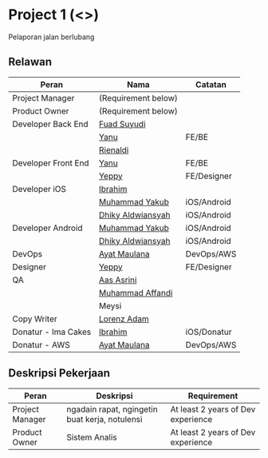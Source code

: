 # Project 1 (<<Codename>>)

Pelaporan jalan berlubang



## Relawan

| Peran              | Nama | Catatan|
| ------------------ | ---- | ------------------ |
| Project Manager    | (Requirement below) ||
| Product Owner      | (Requirement below) ||
| Developer Back End | [Fuad Suyudi](https://github.com/fuadsuyudi) ||
|  | [Yanu](https://github.com/ynwd) |FE/BE|
| | [Rienaldi](https://github.com/rienaldisen) ||
| Developer Front End | [Yanu](https://github.com/ynwd) |FE/BE|
|  | [Yeppy](https://github.com/yeppymp) |FE/Designer|
| Developer iOS      | [Ibrahim](https://github.com/ibrdrahim) ||
|  | [Muhammad Yakub](https://github.com/zakuby) |iOS/Android|
| | [Dhiky Aldwiansyah](https://github.com/Kyald1412) |iOS/Android|
| Developer Android  | [Muhammad Yakub](https://github.com/zakuby) |iOS/Android|
|  | [Dhiky Aldwiansyah](https://github.com/Kyald1412) |iOS/Android|
| DevOps | [Ayat Maulana](https://github.com/ayatmaulana) |DevOps/AWS|
| Designer           | [Yeppy](https://github.com/yeppymp) |FE/Designer|
| QA                 | [Aas Asrini](https://github.com/asrini07) ||
|| [Muhammad Affandi](https://github.com/affandi2204)||
|| Meysi ||
| Copy Writer        | [Lorenz Adam](https://github.com/lorenzadam) ||
| Donatur - Ima Cakes | [Ibrahim](https://github.com/ibrdrahim) |iOS/Donatur|
| Donatur - AWS | [Ayat Maulana](https://github.com/ayatmaulana) |DevOps/AWS|

## Deskripsi Pekerjaan

| Peran           | Deskripsi                                      | Requirement |
| --------------- | ---------------------------------------------- | ---------------------------------------------- |
| Project Manager | ngadain rapat, ngingetin buat kerja, notulensi |At least 2 years of Dev experience|
| Product Owner   | Sistem Analis                                  |At least 2 years of Dev experience|

